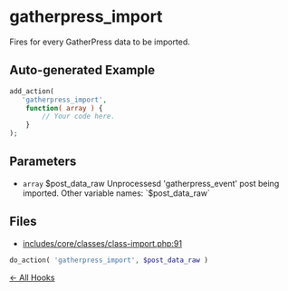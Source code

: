 # gatherpress_import


Fires for every GatherPress data to be imported.

## Auto-generated Example

```php
add_action(
   'gatherpress_import',
    function( array ) {
        // Your code here.
    }
);
```

## Parameters

- `array` $post_data_raw Unprocessesd 'gatherpress_event' post being imported. Other variable names: `$post_data_raw`

## Files

- [includes/core/classes/class-import.php:91](https://github.com/GatherPress/gatherpress/blob/develop/includes/core/classes/class-import.php#L91)
```php
do_action( 'gatherpress_import', $post_data_raw )
```



[← All Hooks](Hooks)
